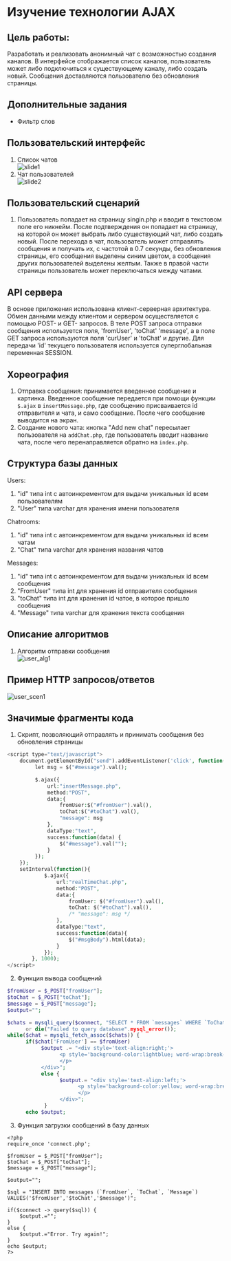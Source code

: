 # Изучение технологии AJAX 
## Цель работы:
Разработать и реализовать анонимный чат с возможностью создания каналов. В интерфейсе отображается список каналов, пользователь может либо подключиться к существующему каналу, либо создать новый. Сообщения доставляются пользователю без обновления страницы.
## Дополнительные задания
- Фильтр слов
## Пользовательский интерфейс
1. Список чатов                       
   ![slide1](slides/chats.PNG)
1. Чат пользователей                           
   ![slide2](slides/chatroom.PNG)

## Пользовательский сценарий
1. Пользователь попадает на страницу singin.php и вводит в текстовом поле его никнейм. После подтверждения он попадает на страницу, на которой он может выбрать либо существующий чат, либо создать новый. После перехода в чат, пользователь может отправлять сообщения и получать их, с частотой в 0.7 секунды, без обновления страницы, его сообщения выделены синим цветом, а сообщения других пользователей выделены желтым. Также в правой части страницы пользователь может переключаться между чатами.

## API сервера
В основе приложения использована клиент-серверная архитектура. Обмен данными между клиентом и сервером осуществляется с помощью POST- и GET- запросов. В теле POST запроса отправки сообщения используется поля, 'fromUser', 'toChat'  'message', а в поле  GET запроса используются поля 'curUser' и 'toChat' и другие. Для передачи 'id' текущего пользователя используется суперглобальная переменная SESSION.

## Хореография
1. Отправка сообщения: принимается введенное сообщение и картинка. Введенное сообщение передается при помощи функции `$.ajax` в `insertMessage.php`, где сообщению присваивается id отправителя и чата, и само сообщение. После чего сообщение выводится на экран.
2. Создание нового чата: кнопка "Add new chat" пересылает пользователя на `addChat.php`, где пользователь вводит название чата, после чего перенаправляется обратно на `index.php`.

## Структура базы данных
   
Users:
1. "id" типа int с автоинкрементом для выдачи уникальных id всем пользователям
2. "User" типа varchar для хранения имени пользователя

Chatrooms:
1. "id" типа int с автоинкрементом для выдачи уникальных id всем чатам
2. "Chat" типа varchar для хранения названия чатов

Messages:
1. "id" типа int с автоинкрементом для выдачи уникальных id всем сообщения
2. "FromUser" типа int для хранения id отправителя сообщения
3. "toChat" типа int для хранения id чатое, в которое пришло сообщения
4. "Message" типа varchar для хранения текста сообщения

## Описание алгоритмов
1. Алгоритм отправки сообщения                        
![user_alg1](slides/algs.PNG)                                         
         
## Пример HTTP запросов/ответов
![user_scen1](slides/https.PNG)

## Значимые фрагменты кода
1. Скрипт, позволяющий отправлять и принимать сообщения без обновления страницы
```php
<script type="text/javascript">
    document.getElementById("send").addEventListener('click', function() {    
         let msg = $("#message").val();

         $.ajax({
             url:"insertMessage.php",
             method:"POST",
             data:{
                 fromUser:$("#fromUser").val(),
                 toChat:$("#toChat").val(),
                 "message": msg
             },
             dataType:"text",
             success:function(data) {
                 $("#message").val("");
             }
         });    
    });
    setInterval(function(){
            $.ajax({
                url:"realTimeChat.php",
                method:"POST",
                data:{
                    fromUser: $("#fromUser").val(),
                    toChat: $("#toChat").val(),
                    /* "message": msg */
                },
                dataType:"text",
                success:function(data){
                    $("#msgBody").html(data);
                }
            });
        }, 1000);
</script>
```
2. Функция вывода сообщений
```php
$fromUser = $_POST["fromUser"];
$toChat = $_POST["toChat"];
$message = $_POST["message"];
$output="";

$chats = mysqli_query($connect, "SELECT * FROM `messages` WHERE `ToChat` = '$toChat' ")
      or die("Failed to query database".mysql_error());
while($chat = mysqli_fetch_assoc($chats)) {
      if($chat['FromUser'] == $fromUser)
           $output .= "<div style='text-align:right;'>
                 <p style='background-color:lightblue; word-wrap:break-word; display:inline-block; padding:5px; border-radius:10px; max width:70%;'>".$chat['Message']."
                 </p>
           </div>";
           else {
                 $output.= "<div style='text-align:left;'>
                       <p style='background-color:yellow; word-wrap:break-word; display:inline-block; padding:5px; border-radius:10px; max width:70%;'>".$chat['Message']."
                       </p>
                 </div>";
            }
      echo $output;
```
3. Функция загрузки сообщений в базу данных
```
<?php
require_once 'connect.php';

$fromUser = $_POST["fromUser"];
$toChat = $_POST["toChat"];
$message = $_POST["message"];

$output="";

$sql = "INSERT INTO messages (`FromUser`, `ToChat`, `Message`) VALUES('$fromUser','$toChat','$message')";

if($connect -> query($sql)) {
    $output.="";
}
else {
    $output.="Error. Try again!";
}
echo $output;
?>
```
